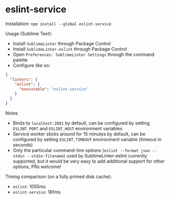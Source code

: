 # eslint-service

Installation: `npm install --global eslint-service`

Usage (Sublime Text):
* Install `SublimeLinter` through Package Control
* Install `SublimeLinter-eslint` through Package Control
* Open `Preferences: SublimeLinter Settings` through the command palette
* Configure like so:
```json
{
  "linters": {
    "eslint": {
      "executable": "eslint-service"
    }
  }
}
```

Notes
* Binds to `localhost:2881` by default, can be configured by setting `ESLINT_PORT` and `ESLINT_HOST` environment variables
* Service worker sticks around for 15 minutes by default, can be configured by setting `ESLINT_TIMEOUT` environment variable (timeout in seconds)
* Only the particular command-line options (`eslint --format json --stdin --stdin-filename`) used by SublimeLinter-eslint currently supported, but it would be very easy to add additional support for other options, PRs welcome!

Timing comparison (on a fully primed disk cache):
* `eslint`: 1055ms
* `eslint-service`: 181ms
